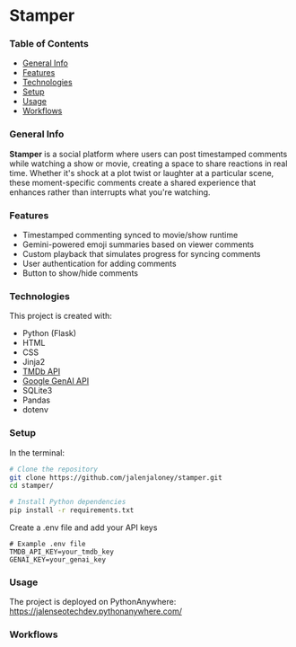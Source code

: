 # Stamper

### Table of Contents
- [General Info](#general-info)
- [Features](#features)
- [Technologies](#technologies)
- [Setup](#setup)
- [Usage](#usage)
- [Workflows](#workflows)

### General Info
**Stamper** is a social platform where users can post timestamped comments while watching a show or movie, creating a space
to share reactions in real time. Whether it's shock at a plot twist or laughter at a particular scene, these moment-specific comments
create a shared experience that enhances rather than interrupts what you're watching.
    
### Features
- Timestamped commenting synced to movie/show runtime
- Gemini-powered emoji summaries based on viewer comments
- Custom playback that simulates progress for syncing comments
- User authentication for adding comments
- Button to show/hide comments

### Technologies
This project is created with:
- Python (Flask)
- HTML
- CSS
- Jinja2
- [TMDb API](https://developer.themoviedb.org/docs/getting-started)
- [Google GenAI API](https://ai.google.dev/)
- SQLite3
- Pandas
- dotenv


### Setup
In the terminal:
``` bash
# Clone the repository
git clone https://github.com/jalenjaloney/stamper.git
cd stamper/

# Install Python dependencies
pip install -r requirements.txt
```

Create a .env file and add your API keys
```env
# Example .env file
TMDB_API_KEY=your_tmdb_key
GENAI_KEY=your_genai_key
```

### Usage
The project is deployed on PythonAnywhere: https://jalenseotechdev.pythonanywhere.com/

### Workflows

